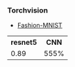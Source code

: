 ### Torchvision

* [Fashion-MNIST](Fashion-MNIST/FMNIST_resnet5.ipynb)
<table>
  <th>resnet5</th>
  <th>CNN</th>
  <tr>
    <td>0.89</td>
    <td>555%</td>
  </tr>
</table>
  

